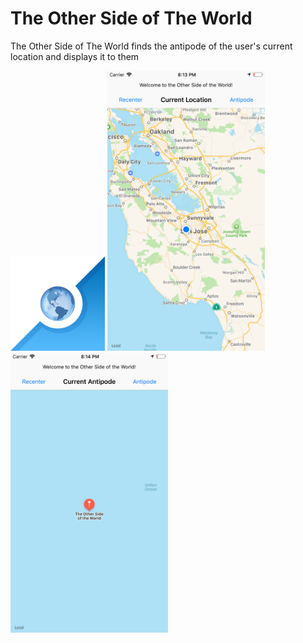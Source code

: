 # The Other Side of The World
The Other Side of The World finds the antipode of the user's current location and displays it to them

<img src="OtherSideOfTheWorld_Icon.png" height="30%" width="30%" alt="App Icon">

<img src="Screenshot1.png" height="50%" width="50%" alt="Screenshot 1">

<img src="Screenshot2.png" height="50%" width="50%" alt="Screenshot 2">
